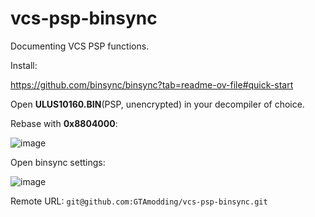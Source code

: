 # vcs-psp-binsync

Documenting VCS PSP functions.

Install:

https://github.com/binsync/binsync?tab=readme-ov-file#quick-start

Open **ULUS10160.BIN**(PSP, unencrypted) in your decompiler of choice.

Rebase with **0x8804000**:

![image](https://github.com/GTAmodding/vcs-psp-binsync/assets/4904157/081a6b38-86a8-475b-89e4-2381b881ae7d)

Open binsync settings:

![image](https://binsync.net/assets/img/binsync_idaplugin.png)

Remote URL: `git@github.com:GTAmodding/vcs-psp-binsync.git`
